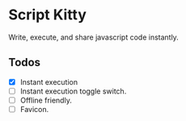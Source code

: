 # Script Kitty

Write, execute, and share javascript code instantly.

## Todos

- [x] Instant execution
- [ ] Instant execution toggle switch.
- [ ] Offline friendly.
- [ ] Favicon.
